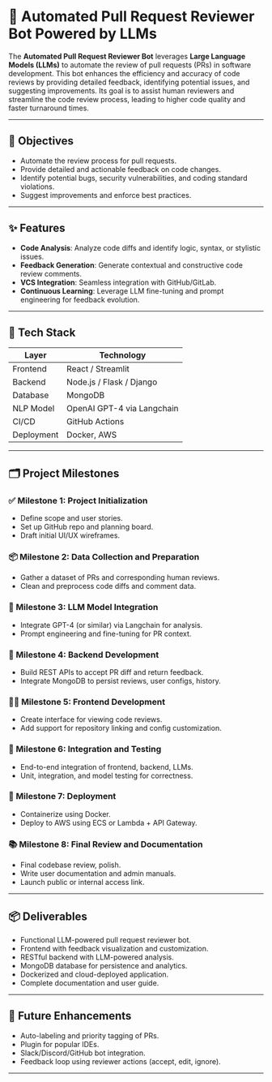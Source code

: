 # 🚀 Automated Pull Request Reviewer Bot Powered by LLMs

The **Automated Pull Request Reviewer Bot** leverages **Large Language Models (LLMs)** to automate the review of pull requests (PRs) in software development. This bot enhances the efficiency and accuracy of code reviews by providing detailed feedback, identifying potential issues, and suggesting improvements. Its goal is to assist human reviewers and streamline the code review process, leading to higher code quality and faster turnaround times.

---

## 🎯 Objectives

- Automate the review process for pull requests.
- Provide detailed and actionable feedback on code changes.
- Identify potential bugs, security vulnerabilities, and coding standard violations.
- Suggest improvements and enforce best practices.

---

## ✨ Features

- **Code Analysis**: Analyze code diffs and identify logic, syntax, or stylistic issues.
- **Feedback Generation**: Generate contextual and constructive code review comments.
- **VCS Integration**: Seamless integration with GitHub/GitLab.
- **Continuous Learning**: Leverage LLM fine-tuning and prompt engineering for feedback evolution.

---

## 🧱 Tech Stack

| Layer         | Technology                    |
|---------------|-------------------------------|
| Frontend      | React / Streamlit             |
| Backend       | Node.js / Flask / Django      |
| Database      | MongoDB                       |
| NLP Model     | OpenAI GPT-4 via Langchain    |
| CI/CD         | GitHub Actions                |
| Deployment    | Docker, AWS                   |

---

## 🗂️ Project Milestones

### ✅ Milestone 1: Project Initialization
- Define scope and user stories.
- Set up GitHub repo and planning board.
- Draft initial UI/UX wireframes.

### 📦 Milestone 2: Data Collection and Preparation
- Gather a dataset of PRs and corresponding human reviews.
- Clean and preprocess code diffs and comment data.

### 🤖 Milestone 3: LLM Model Integration
- Integrate GPT-4 (or similar) via Langchain for analysis.
- Prompt engineering and fine-tuning for PR context.

### 🔧 Milestone 4: Backend Development
- Build REST APIs to accept PR diff and return feedback.
- Integrate MongoDB to persist reviews, user configs, history.

### 🧑‍💻 Milestone 5: Frontend Development
- Create interface for viewing code reviews.
- Add support for repository linking and config customization.

### 🔁 Milestone 6: Integration and Testing
- End-to-end integration of frontend, backend, LLMs.
- Unit, integration, and model testing for correctness.

### 🚢 Milestone 7: Deployment
- Containerize using Docker.
- Deploy to AWS using ECS or Lambda + API Gateway.

### 📚 Milestone 8: Final Review and Documentation
- Final codebase review, polish.
- Write user documentation and admin manuals.
- Launch public or internal access link.

---

## 📦 Deliverables

- Functional LLM-powered pull request reviewer bot.
- Frontend with feedback visualization and customization.
- RESTful backend with LLM-powered analysis.
- MongoDB database for persistence and analytics.
- Dockerized and cloud-deployed application.
- Complete documentation and user guide.

---

## 🧠 Future Enhancements

- Auto-labeling and priority tagging of PRs.
- Plugin for popular IDEs.
- Slack/Discord/GitHub bot integration.
- Feedback loop using reviewer actions (accept, edit, ignore).

---

